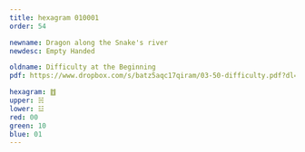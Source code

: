 ```yaml
---
title: hexagram 010001
order: 54

newname: Dragon along the Snake's river
newdesc: Empty Handed

oldname: Difficulty at the Beginning
pdf: https://www.dropbox.com/s/batz5aqc17qiram/03-50-difficulty.pdf?dl=0

hexagram: ䷂
upper: ☵
lower: ☳
red: 00
green: 10
blue: 01
---
```

